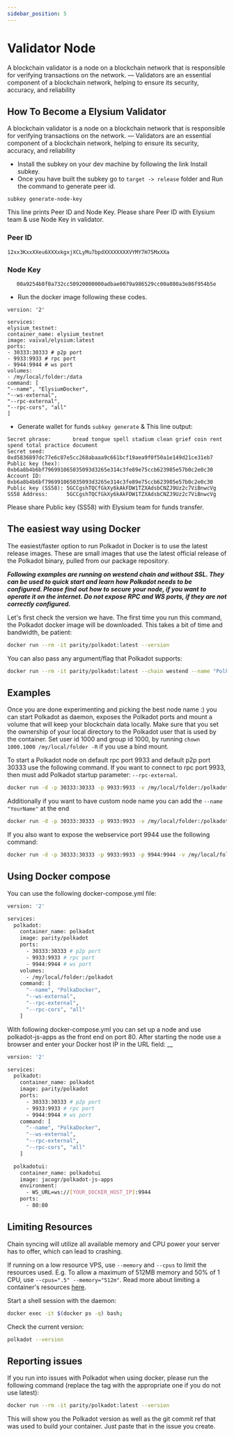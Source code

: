 ```yaml
---
sidebar_position: 5
---
```


# Validator Node

A blockchain validator is a node on a blockchain network that is responsible for verifying transactions on the network.
— Validators are an essential component of a blockchain network, helping to ensure its security, accuracy, and
reliability

## How To Become a Elysium Validator

A blockchain validator is a node on a blockchain network that is responsible for verifying transactions on the network.
— Validators are an essential component of a blockchain network, helping to ensure its security, accuracy, and
reliability

- Install the subkey on your dev machine by following the link Install subkey.
- Once you have built the subkey go to `target -> release` folder and Run the command to generate peer id.

```
subkey generate-node-key
```

This line prints Peer ID and Node Key. Please share Peer ID with Elysium team & use Node Key in validator.

### Peer ID

```12xx3KxxXXeu6XXXxkgxjXCLyMu7bpdXXXXXXXXVYMY7H75MxXXa```

### Node Key

```    00a9254b8f0a732cc50920000000adbae0079a986529cc00a080a3e86f954b5e    ```

- Run the docker image following these codes.

```angular2html
version: '2'

services:
elysium_testnet:
container_name: elysium_testnet
image: vaival/elysium:latest
ports:
- 30333:30333 # p2p port
- 9933:9933 # rpc port
- 9944:9944 # ws port
volumes:
- /my/local/folder:/data
command: [
"--name", "ElysiumDocker",
"--ws-external",
"--rpc-external",
"--rpc-cors", "all"
]
```

- Generate wallet for funds `subkey generate` & This line output:

```
Secret phrase:       bread tongue spell stadium clean grief coin rent spend total practice document
Secret seed:       0xd5836897dc77e6c87e5cc268abaaa9c661bcf19aea9f0f50a1e149d21ce31eb7
Public key (hex):  0xb6a8b4b6bf796991065035093d3265e314c3fe89e75ccb623985e57b0c2e0c30
Account ID:       0xb6a8b4b6bf796991065035093d3265e314c3fe89e75ccb623985e57b0c2e0c30
Public key (SS58): 5GCCgshTQCfGkXy6kAkFDW1TZXAdsbCNZJ9Uz2c7ViBnwcVg
SS58 Address:      5GCCgshTQCfGkXy6kAkFDW1TZXAdsbCNZJ9Uz2c7ViBnwcVg
```

Please share Public key (SS58) with Elysium team for funds transfer.

## The easiest way using Docker

The easiest/faster option to run Polkadot in Docker is to use the latest release images. These are small images that use
the latest official release of the Polkadot binary, pulled from our package repository.

**_Following examples are running on westend chain and without SSL. They can be used to quick start and learn how
Polkadot needs to be configured. Please find out how to secure your node, if you want to operate it on the internet. Do
not expose RPC and WS ports, if they are not correctly configured._**

Let's first check the version we have. The first time you run this command, the Polkadot docker image will be
downloaded. This takes a bit of time and bandwidth, be patient:

```bash
docker run --rm -it parity/polkadot:latest --version
```

You can also pass any argument/flag that Polkadot supports:

```bash
docker run --rm -it parity/polkadot:latest --chain westend --name "PolkaDocker"
```

## Examples

Once you are done experimenting and picking the best node name :) you can start Polkadot as daemon, exposes the Polkadot
ports and mount a volume that will keep your blockchain data locally. Make sure that you set the ownership of your local
directory to the Polkadot user that is used by the container. Set user id 1000 and group id 1000, by
running `chown 1000.1000 /my/local/folder -R` if you use a bind mount.

To start a Polkadot node on default rpc port 9933 and default p2p port 30333 use the following command. If you want to
connect to rpc port 9933, then must add Polkadot startup parameter: `--rpc-external`.

```bash
docker run -d -p 30333:30333 -p 9933:9933 -v /my/local/folder:/polkadot parity/polkadot:latest --chain westend --rpc-external --rpc-cors all
```

Additionally if you want to have custom node name you can add the `--name "YourName"` at the end

```bash
docker run -d -p 30333:30333 -p 9933:9933 -v /my/local/folder:/polkadot parity/polkadot:latest --chain westend --rpc-external --rpc-cors all --name "PolkaDocker"
```

If you also want to expose the webservice port 9944 use the following command:

```bash
docker run -d -p 30333:30333 -p 9933:9933 -p 9944:9944 -v /my/local/folder:/polkadot parity/polkadot:latest --chain westend --ws-external --rpc-external --rpc-cors all --name "PolkaDocker"
```

## Using Docker compose

You can use the following docker-compose.yml file:

```bash
version: '2'

services:
  polkadot:
    container_name: polkadot
    image: parity/polkadot
    ports:
      - 30333:30333 # p2p port
      - 9933:9933 # rpc port
      - 9944:9944 # ws port
    volumes:
      - /my/local/folder:/polkadot
    command: [
      "--name", "PolkaDocker",
      "--ws-external",
      "--rpc-external",
      "--rpc-cors", "all"
    ]
```

With following docker-compose.yml you can set up a node and use polkadot-js-apps as the front end on port 80. After
starting the node use a browser and enter your Docker host IP in the URL field: __

```bash
version: '2'

services:
  polkadot:
    container_name: polkadot
    image: parity/polkadot
    ports:
      - 30333:30333 # p2p port
      - 9933:9933 # rpc port
      - 9944:9944 # ws port
    command: [
      "--name", "PolkaDocker",
      "--ws-external",
      "--rpc-external",
      "--rpc-cors", "all"
    ]

  polkadotui:
    container_name: polkadotui
    image: jacogr/polkadot-js-apps
    environment:
      - WS_URL=ws://[YOUR_DOCKER_HOST_IP]:9944
    ports:
      - 80:80
```

## Limiting Resources

Chain syncing will utilize all available memory and CPU power your server has to offer, which can lead to crashing.

If running on a low resource VPS, use `--memory` and `--cpus` to limit the resources used. E.g. To allow a maximum of
512MB memory and 50% of 1 CPU, use `--cpus=".5" --memory="512m"`. Read more about limiting a container's
resources [here](https://docs.docker.com/config/containers/resource_constraints).

Start a shell session with the daemon:

```bash
docker exec -it $(docker ps -q) bash;
```

Check the current version:

```bash
polkadot --version
```

## Reporting issues

If you run into issues with Polkadot when using docker, please run the following command
(replace the tag with the appropriate one if you do not use latest):

```bash
docker run --rm -it parity/polkadot:latest --version
```

This will show you the Polkadot version as well as the git commit ref that was used to build your container.
Just paste that in the issue you create.